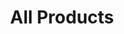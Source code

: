 ---
title: All Products
permalink: "/all-products/"
# image: /assets/images/cat-apparel.jpg
pagination: 
  enabled: true
---